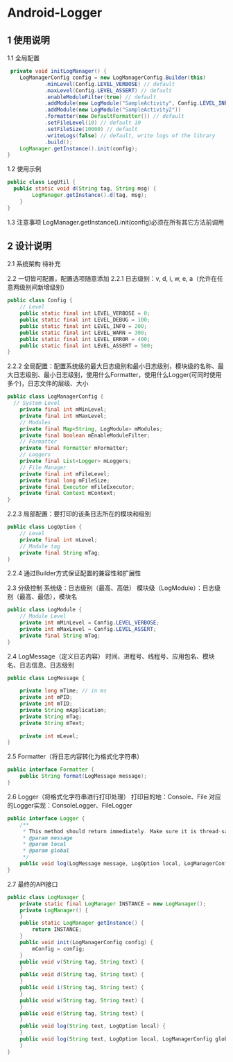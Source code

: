 # Android-Logger

## 1 使用说明
1.1 全局配置
```java
 private void initLogManager() {
    LogManagerConfig config = new LogManagerConfig.Builder(this)
			.minLevel(Config.LEVEL_VERBOSE) // default
			.maxLevel(Config.LEVEL_ASSERT) // default
			.enableModuleFilter(true) // default
			.addModule(new LogModule("SampleActivity", Config.LEVEL_INFO, Config.LEVEL_ERROR))
			.addModule(new LogModule("SampleActivity2"))
			.formatter(new DefaultFormatter()) // default
			.setFileLevel(10) // default 10
			.setFileSize(10000) // default
			.writeLogs(false) // default, write logs of the library
			.build();
	LogManager.getInstance().init(config);
}
```
 
1.2 使用示例
```java
public class LogUtil {
  public static void d(String tag, String msg) {
		LogManager.getInstance().d(tag, msg);
	}
}
```

1.3 注意事项
LogManager.getInstance().init(config)必须在所有其它方法前调用

## 2 设计说明
2.1 系统架构
待补充
 
2.2 一切皆可配置，配置选项随意添加
2.2.1 日志级别：v, d, i, w, e, a（允许在任意两级别间新增级别）
```java
public class Config {
    // Level
	public static final int LEVEL_VERBOSE = 0;
	public static final int LEVEL_DEBUG = 100;
	public static final int LEVEL_INFO = 200;
	public static final int LEVEL_WARN = 300;
	public static final int LEVEL_ERROR = 400;
	public static final int LEVEL_ASSERT = 500;
}
```
2.2.2 全局配置：配置系统级的最大日志级别和最小日志级别，模块级的名称、最大日志级别、最小日志级别，使用什么Formatter，使用什么Logger(可同时使用多个)，日志文件的层级、大小
```java
public class LogManagerConfig {
  // System Level
	private final int mMinLevel;
	private final int mMaxLevel;
	// Modules
	private final Map<String, LogModule> mModules;
	private final boolean mEnableModuleFilter;
	// Formatter
	private final Formatter mFormatter;
	// Loggers
	private final List<Logger> mLoggers;
	// File Manager
	private final int mFileLevel;
	private final long mFileSize;
	private final Executor mFileExecutor;
	private final Context mContext;
}
```
2.2.3 局部配置：要打印的该条日志所在的模块和级别
```java
public class LogOption {
    // Level
	private final int mLevel;
	// Module tag
	private final String mTag;
}
```
2.2.4 通过Builder方式保证配置的兼容性和扩展性
 
2.3 分级控制
系统级：日志级别（最高、高低）
模块级（LogModule）：日志级别（最高、最低），模块名
```java
public class LogModule {
    // Module Level
	private int mMinLevel = Config.LEVEL_VERBOSE;
	private int mMaxLevel = Config.LEVEL_ASSERT;
	private final String mTag;
}
```

2.4 LogMessage（定义日志内容）
时间、进程号、线程号、应用包名、模块名、日志信息、日志级别
```java
public class LogMessage {
    
	private long mTime; // in ms
	private int mPID;
	private int mTID;
	private String mApplication;
	private String mTag;
	private String mText;
	
	private int mLevel;
}
```

2.5 Formatter（将日志内容转化为格式化字符串）
```java
public interface Formatter {
    public String format(LogMessage message);
}
```

2.6 Logger（将格式化字符串进行打印处理）
打印目的地：Console、File
对应的Logger实现：ConsoleLogger、FileLogger
```java
public interface Logger {
    /**
	 * This method should return immediately. Make sure it is thread-safe.
	 * @param message
	 * @param local
	 * @param global
	 */
	public void log(LogMessage message, LogOption local, LogManagerConfig global);
}
```

2.7 最终的API接口
```java
public class LogManager {
    private static final LogManager INSTANCE = new LogManager();
	private LogManager() {
	}
	public static LogManager getInstance() {
		return INSTANCE;
	}
	public void init(LogManagerConfig config) {
		mConfig = config;
	}
	public void v(String tag, String text) {
	}
	public void d(String tag, String text) {
	}
	public void i(String tag, String text) {
	}
	public void w(String tag, String text) {
	}
	public void e(String tag, String text) {
	}
	public void log(String text, LogOption local) {
	}
	public void log(String text, LogOption local, LogManagerConfig global) {
	}
}
```
